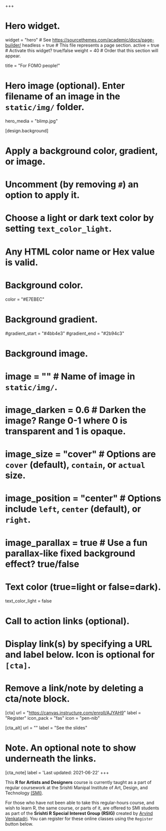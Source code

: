 +++
# Hero widget.
widget = "hero"  # See https://sourcethemes.com/academic/docs/page-builder/
headless = true  # This file represents a page section.
active = true  # Activate this widget? true/false
weight = 40  # Order that this section will appear.

title = "For FOMO people!"

# Hero image (optional). Enter filename of an image in the `static/img/` folder.
hero_media = "blimp.jpg"

[design.background]
  # Apply a background color, gradient, or image.
  #   Uncomment (by removing `#`) an option to apply it.
  #   Choose a light or dark text color by setting `text_color_light`.
  #   Any HTML color name or Hex value is valid.

  # Background color.
  color = "#E7EBEC"
  
  # Background gradient.
  #gradient_start = "#4bb4e3"
  #gradient_end = "#2b94c3"
  
  # Background image.
  # image = ""  # Name of image in `static/img/`.
  # image_darken = 0.6  # Darken the image? Range 0-1 where 0 is transparent and 1 is opaque.
  # image_size = "cover"  #  Options are `cover` (default), `contain`, or `actual` size.
  # image_position = "center"  # Options include `left`, `center` (default), or `right`.
  # image_parallax = true  # Use a fun parallax-like fixed background effect? true/false
  
  # Text color (true=light or false=dark).
  text_color_light = false

# Call to action links (optional).
#   Display link(s) by specifying a URL and label below. Icon is optional for `[cta]`.
#   Remove a link/note by deleting a cta/note block.
[cta]
  url = "https://canvas.instructure.com/enroll/AJYAH9"
  label = "Register"
  icon_pack = "fas"
  icon = "pen-nib"
  
[cta_alt]
  url = ""
  label = "See the slides"

# Note. An optional note to show underneath the links.
[cta_note]
  label = 'Last updated: 2021-06-22'
+++

This **R for Artists and Designers** course is currently taught as a part of regular coursework at the Srishti Manipal Institute of Art, Design, and Technology [(SMI)](http://srishtimanipalinstitute.in/).



For those who have not been able to take this regular-hours course, and wish to learn R, the same course, or parts of it, are offered to SMI students as part of the **Srishti R Special Interest Group (RSIG)** created by [Arvind Venkatadri](https://arvindvenkatadri.netlify.app). You can register for these online classes using the `Register` button below.


